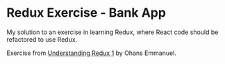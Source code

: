 # Redux Exercise - Bank App

My solution to an exercise in learning Redux, where React code should be
refactored to use Redux.

Exercise from [Understanding Redux 1](https://gumroad.com/l/Ocgbb) by Ohans
Emmanuel.